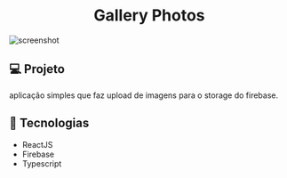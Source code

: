 <h1 align="center">Gallery Photos</h1>

<img src="https://ik.imagekit.io/gczsuhmv3/avanz/gallery-photos_aspPaYOtney.png?updatedAt=1634954515597" alt="screenshot">

## 💻 Projeto

aplicação simples que faz upload de imagens para o storage do firebase.

## 🚀 Tecnologias

- ReactJS
- Firebase
- Typescript
